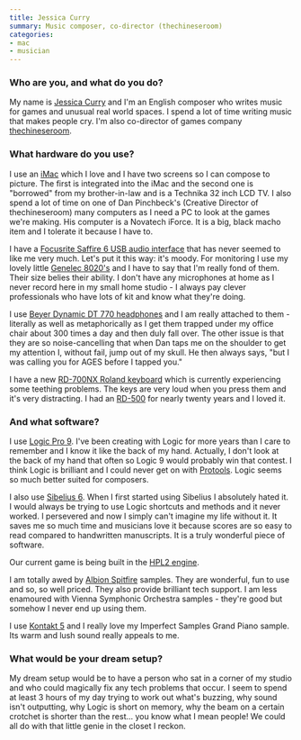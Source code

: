 ```yaml
---
title: Jessica Curry
summary: Music composer, co-director (thechineseroom)
categories:
- mac
- musician
---
```


### Who are you, and what do you do?

My name is [Jessica Curry](http://www.jessicacurry.co.uk/ "Jessica's website.") and I'm an English composer who writes music for games and unusual real world spaces. I spend a lot of time writing music that makes people cry. I'm also co-director of games company [thechineseroom](http://thechineseroom.co.uk/ "The website for the gaming company."). 

### What hardware do you use?

I use an [iMac][] which I love and I have two screens so I can compose to picture. The first is integrated into the iMac and the second one is "borrowed" from my brother-in-law and is a Technika 32 inch LCD TV. I also spend a lot of time on one of Dan Pinchbeck's (Creative Director of thechineseroom) many computers as I need a PC to look at the games we're making. His computer is a Novatech iForce. It is a big, black macho item and I tolerate it because I have to.

I have a [Focusrite Saffire 6 USB audio interface][saffire-6-usb] that has never seemed to like me very much. Let's put it this way: it's moody. For monitoring I use my lovely little [Genelec 8020's][8020a] and I have to say that I'm really fond of them. Their size belies their ability. I don't have any microphones at home as I never record here in my small home studio - I always pay clever professionals who have lots of kit and know what they're doing.

I use [Beyer Dynamic DT 770 headphones][dt-770-pro] and I am really attached to them - literally as well as metaphorically as I get them trapped under my office chair about 300 times a day and then duly fall over. The other issue is that they are so noise-cancelling that when Dan taps me on the shoulder to get my attention I, without fail, jump out of my skull. He then always says, "but I was calling you for AGES before I tapped you."

I have a new [RD-700NX Roland keyboard][rd-700nx] which is currently experiencing some teething problems. The keys are very loud when you press them and it's very distracting. I had an [RD-500][rd-500] for nearly twenty years and I loved it. 

### And what software?

I use [Logic Pro 9][logic-pro]. I've been creating with Logic for more years than I care to remember and I know it like the back of my hand. Actually, I don't look at the back of my hand that often so Logic 9 would probably win that contest. I think Logic is brilliant and I could never get on with [Protools][pro-tools]. Logic seems so much better suited for composers. 

I also use [Sibelius 6][sibelius]. When I first started using Sibelius I absolutely hated it. I would always be trying to use Logic shortcuts and methods and it never worked. I persevered and now I simply can't imagine my life without it. It saves me so much time and musicians love it because scores are so easy to read compared to handwritten manuscripts. It is a truly wonderful piece of software.

Our current game is being built in the [HPL2 engine][hpl-engine].

I am totally awed by [Albion Spitfire][albion] samples. They are wonderful, fun to use and so, so well priced. They also provide brilliant tech support. I am less enamoured with Vienna Symphonic Orchestra samples - they're good but somehow I never end up using them.

I use [Kontakt 5][kontakt] and I really love my Imperfect Samples Grand Piano sample. Its warm and lush sound really appeals to me.

### What would be your dream setup?

My dream setup would be to have a person who sat in a corner of my studio and who could magically fix any tech problems that occur. I seem to spend at least 3 hours of my day trying to work out what's buzzing, why sound isn't outputting, why Logic is short on memory, why the beam on a certain crotchet is shorter than the rest... you know what I mean people! We could all do with that little genie in the closet I reckon.

[rd-700nx]: http://www.roland.com/products/en/RD-700NX/ "A MIDI keyboard."
[rd-500]: https://www.sweetwater.com/sweetcare/articles/roland-rd-500-technical-specifications/ "A MIDI keyboard."
[8020a]: https://www.genelec.com/support-technology/previous-models/8020a-studio-monitor "Monitor speakers."
[imac]: https://www.apple.com/imac/ "An all-in-one computer."
[saffire-6-usb]: http://us.focusrite.com/usb-audio-interfaces/saffire-6-usb "A USB audio interface."
[dt-770-pro]: https://north-america.beyerdynamic.com/shop/hah/headphones-and-headsets/studio-and-stage/studio-headphones/dt-770-pro.html "Closed headphones."
[sibelius]: http://www.avid.com/US/products/sibelius "Music notation software."
[albion]: https://www.spitfireaudio.com/shop/ranges/albion/albion-one/ "A set of audio samples."
[hpl-engine]: https://en.wikipedia.org/wiki/HPL_Engine "A 3D gaming engine."
[kontakt]: https://www.native-instruments.com/en/products/komplete/samplers/kontakt-5/ "A large sound library."
[logic-pro]: https://www.apple.com/logic-pro/ "A professional audio application for the Mac."
[pro-tools]: http://www.avid.com/US/products/Pro-Tools-8-Software "Audio editing and processing software."

